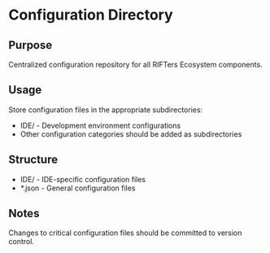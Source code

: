 # Configuration Directory

## Purpose
Centralized configuration repository for all RIFTers Ecosystem components.

## Usage
Store configuration files in the appropriate subdirectories:
- IDE/ - Development environment configurations
- Other configuration categories should be added as subdirectories

## Structure
- IDE/ - IDE-specific configuration files
- *.json - General configuration files

## Notes
Changes to critical configuration files should be committed to version control.
